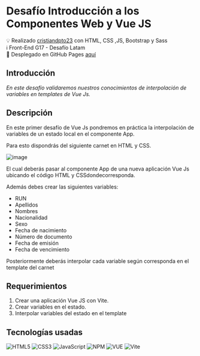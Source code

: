 # Desafío Introducción a los Componentes Web y Vue JS

💡   Realizado [cristiandpto23](https://github.com/cristiandpto23) con HTML, CSS ,JS, Bootstrap y Sass<br>
ℹ Front-End G17 - Desafío Latam<br>
🔗 Desplegado en GitHub Pages [aquí](https://desafio-intro-webc-vuejs.vercel.app/)<br>
## Introducción

_En este desafío validaremos nuestros conocimientos de interpolación de variables en templates de Vue Js._

## Descripción

En este primer desafío de Vue Js pondremos en práctica la interpolación de variables de un estado local en el componente App. 

Para esto dispondrás del siguiente carnet en HTML y CSS.

![image](https://github.com/user-attachments/assets/8c44c748-1595-4934-adc0-2f5d082d0d7a)

El cual deberás pasar al componente App de una nueva aplicación Vue Js ubicando el código HTML y CSSdondecorresponda.

Además debes crear las siguientes variables:
- RUN
- Apellidos
- Nombres
- Nacionalidad
- Sexo
- Fecha de nacimiento
- Número de documento
- Fecha de emisión
- Fecha de vencimiento
  
Posteriormente deberás interpolar cada variable según corresponda en el template del carnet


## Requerimientos
1. Crear una aplicación Vue JS con Vite.
2. Crear variables en el estado.
3. Interpolar variables del estado en el template

## Tecnologías usadas

![HTML5](https://img.shields.io/badge/HTML5-E34F26?style=for-the-badge&logo=html5&logoColor=white) ![CSS3](https://img.shields.io/badge/CSS3-1572B6?style=for-the-badge&logo=css3&logoColor=white) ![JavaScript](https://img.shields.io/badge/JavaScript-323330?style=for-the-badge&logo=javascript&logoColor=F7DF1E) ![NPM](https://img.shields.io/badge/npm-CB3837?style=for-the-badge&logo=npm&logoColor=white) ![VUE](https://img.shields.io/badge/Vue%20js-35495E?style=for-the-badge&logo=vuedotjs&logoColor=4FC08D) ![Vite](https://img.shields.io/badge/Vite-B73BFE?style=for-the-badge&logo=vite&logoColor=FFD62E)
